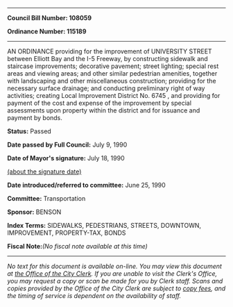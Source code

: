 

********

**Council Bill Number: 108059**
   
**Ordinance Number: 115189**
********

 AN ORDINANCE providing for the improvement of UNIVERSITY STREET between Elliott Bay and the I-5 Freeway, by constructing sidewalk and staircase improvements; decorative pavement; street lighting; special rest areas and viewing areas; and other similar pedestrian amenities, together with landscaping and other miscellaneous construction; providing for the necessary surface drainage; and conducting preliminary right of way activities; creating Local Improvement District No. 6745 , and providing for payment of the cost and expense of the improvement by special assessments upon property within the district and for issuance and payment by bonds.

**Status:** Passed
   
**Date passed by Full Council:** July 9, 1990
   
**Date of Mayor's signature:** July 18, 1990
   
[(about the signature date)](/~public/approvaldate.htm)
   
   
   
**Date introduced/referred to committee:** June 25, 1990
   
**Committee:** Transportation
   
**Sponsor:** BENSON
   
   
**Index Terms:** SIDEWALKS, PEDESTRIANS, STREETS, DOWNTOWN, IMPROVEMENT, PROPERTY-TAX, BONDS

**Fiscal Note:**_(No fiscal note available at this time)_
********

_No text for this document is available on-line. You may view this document at [the Office of the City Clerk](http://www.seattle.gov/leg/clerk/contactUs.htm). If you are unable to visit the Clerk's Office, you may request a copy or scan be made for you by Clerk staff. Scans and copies provided by the Office of the City Clerk are subject to [copy fees](http://clerk.seattle.gov/~public/clerkfees.htm), and the timing of service is dependent on the availability of staff._

